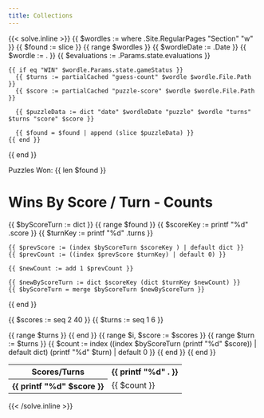 ```yaml
---
title: Collections
---
```


{{< solve.inline >}}
  {{ $wordles := where .Site.RegularPages "Section" "w" }}
  {{ $found := slice }}
  {{ range $wordles }}
    {{ $wordleDate := .Date }}
    {{ $wordle := . }}
    {{ $evaluations := .Params.state.evaluations }}

    {{ if eq "WIN" $wordle.Params.state.gameStatus }}
      {{ $turns := partialCached "guess-count" $wordle $wordle.File.Path }}
      {{ $score := partialCached "puzzle-score" $wordle $wordle.File.Path }}

      {{ $puzzleData := dict "date" $wordleDate "puzzle" $wordle "turns" $turns "score" $score }}

      {{ $found = $found | append (slice $puzzleData) }}
    {{ end }}
  {{ end }}

  <p>Puzzles Won: {{ len $found }}</p>

  <h1>Wins By Score / Turn - Counts</h1>
  {{ $byScoreTurn := dict }}
  {{ range $found }}
    {{ $scoreKey := printf "%d" .score }}
    {{ $turnKey := printf "%d" .turns }}

    {{ $prevScore := (index $byScoreTurn $scoreKey ) | default dict }}
    {{ $prevCount := ((index $prevScore $turnKey) | default 0) }}

    {{ $newCount := add 1 $prevCount }}

    {{ $newByScoreTurn := dict $scoreKey (dict $turnKey $newCount) }}
    {{ $byScoreTurn = merge $byScoreTurn $newByScoreTurn }}
  {{ end }}

  {{ $scores := seq 2 40 }}
  {{ $turns := seq 1 6 }}

  <table>
    <tr>
      <th>Scores/Turns</th>
      {{ range $turns }}
        <th>{{ printf "%d" . }}</th>
      {{ end }}
    </tr>
    {{ range $i, $score := $scores }}
      <tr>
        <th>{{ printf "%d" $score }}</th>
        {{ range $turn := $turns }}
          {{ $count := index ((index $byScoreTurn (printf "%d" $score)) | default dict) (printf "%d" $turn) | default 0 }}
          <td style="color:{{ cond (eq $count 0) "grey" (cond (eq $count 1) "blueviolet" "green") }}">{{ $count }}</td>
        {{ end }}
      </tr>
    {{ end }}
  </table>
{{< /solve.inline >}}
